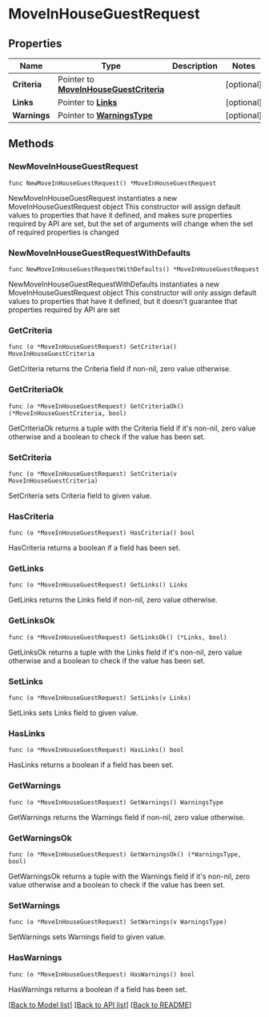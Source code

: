 # MoveInHouseGuestRequest

## Properties

Name | Type | Description | Notes
------------ | ------------- | ------------- | -------------
**Criteria** | Pointer to [**MoveInHouseGuestCriteria**](MoveInHouseGuestCriteria.md) |  | [optional] 
**Links** | Pointer to [**Links**](Links.md) |  | [optional] 
**Warnings** | Pointer to [**WarningsType**](WarningsType.md) |  | [optional] 

## Methods

### NewMoveInHouseGuestRequest

`func NewMoveInHouseGuestRequest() *MoveInHouseGuestRequest`

NewMoveInHouseGuestRequest instantiates a new MoveInHouseGuestRequest object
This constructor will assign default values to properties that have it defined,
and makes sure properties required by API are set, but the set of arguments
will change when the set of required properties is changed

### NewMoveInHouseGuestRequestWithDefaults

`func NewMoveInHouseGuestRequestWithDefaults() *MoveInHouseGuestRequest`

NewMoveInHouseGuestRequestWithDefaults instantiates a new MoveInHouseGuestRequest object
This constructor will only assign default values to properties that have it defined,
but it doesn't guarantee that properties required by API are set

### GetCriteria

`func (o *MoveInHouseGuestRequest) GetCriteria() MoveInHouseGuestCriteria`

GetCriteria returns the Criteria field if non-nil, zero value otherwise.

### GetCriteriaOk

`func (o *MoveInHouseGuestRequest) GetCriteriaOk() (*MoveInHouseGuestCriteria, bool)`

GetCriteriaOk returns a tuple with the Criteria field if it's non-nil, zero value otherwise
and a boolean to check if the value has been set.

### SetCriteria

`func (o *MoveInHouseGuestRequest) SetCriteria(v MoveInHouseGuestCriteria)`

SetCriteria sets Criteria field to given value.

### HasCriteria

`func (o *MoveInHouseGuestRequest) HasCriteria() bool`

HasCriteria returns a boolean if a field has been set.

### GetLinks

`func (o *MoveInHouseGuestRequest) GetLinks() Links`

GetLinks returns the Links field if non-nil, zero value otherwise.

### GetLinksOk

`func (o *MoveInHouseGuestRequest) GetLinksOk() (*Links, bool)`

GetLinksOk returns a tuple with the Links field if it's non-nil, zero value otherwise
and a boolean to check if the value has been set.

### SetLinks

`func (o *MoveInHouseGuestRequest) SetLinks(v Links)`

SetLinks sets Links field to given value.

### HasLinks

`func (o *MoveInHouseGuestRequest) HasLinks() bool`

HasLinks returns a boolean if a field has been set.

### GetWarnings

`func (o *MoveInHouseGuestRequest) GetWarnings() WarningsType`

GetWarnings returns the Warnings field if non-nil, zero value otherwise.

### GetWarningsOk

`func (o *MoveInHouseGuestRequest) GetWarningsOk() (*WarningsType, bool)`

GetWarningsOk returns a tuple with the Warnings field if it's non-nil, zero value otherwise
and a boolean to check if the value has been set.

### SetWarnings

`func (o *MoveInHouseGuestRequest) SetWarnings(v WarningsType)`

SetWarnings sets Warnings field to given value.

### HasWarnings

`func (o *MoveInHouseGuestRequest) HasWarnings() bool`

HasWarnings returns a boolean if a field has been set.


[[Back to Model list]](../README.md#documentation-for-models) [[Back to API list]](../README.md#documentation-for-api-endpoints) [[Back to README]](../README.md)


